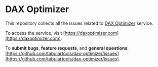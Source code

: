# DAX Optimizer
This repository collects all the issues related to [DAX Optimizer](https://daxoptimizer.com) service.

To access the service, visit [https://daxoptimizer.com](https://daxoptimizer.com).

To **submit bugs**, **feature requests**, and **general questions**: [https://github.com/tabulartools/dax-optimizer/issues](https://github.com/tabulartools/dax-optimizer/issues).
